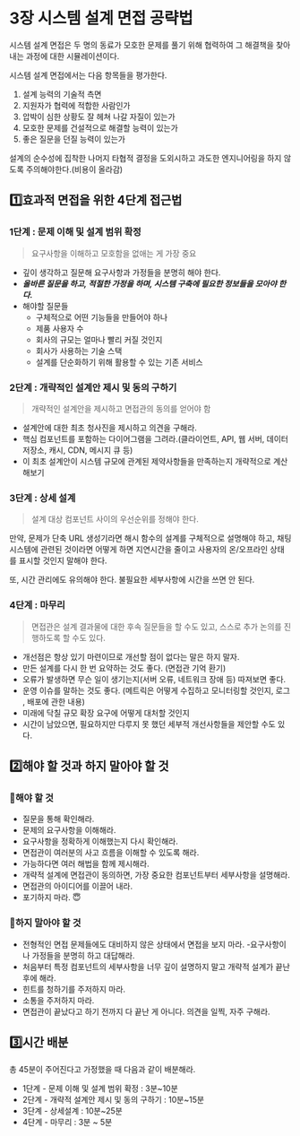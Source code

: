 # 3장 시스템 설계 면접 공략법

시스템 설계 면접은 두 명의 동료가 모호한 문제를 풀기 위해 협력하여 그 해결책을 찾아내는 과정에 대한 시뮬레이션이다.

시스템 설계 면접에서는 다음 항목들을 평가한다.

1. 설계 능력의 기술적 측면
2. 지원자가 협력에 적합한 사람인가
3. 압박이 심한 상황도 잘 헤쳐 나갈 자질이 있는가
4. 모호한 문제를 건설적으로 해결할 능력이 있는가
5. 좋은 질문을 던질 능력이 있는가

설계의 순수성에 집착한 나머지 타협적 결정을 도외시하고 과도한 엔지니어링을 하지 않도록 주의해야한다.(비용이 올라감)

## 1️⃣효과적 면접을 위한 4단계 접근법

### 1단계 : 문제 이해 및 설계 범위 확정

> 요구사항을 이해하고 모호함을 없애는 게 가장 중요

- 깊이 생각하고 질문해 요구사항과 가정들을 분명히 해야 한다.
- **_올바른 질문을 하고, 적절한 가정을 하며, 시스템 구축에 필요한 정보들을 모아야 한다._**
- 해야할 질문들
  - 구체적으로 어떤 기능들을 만들어야 하나
  - 제품 사용자 수
  - 회사의 규모는 얼마나 빨리 커질 것인지
  - 회사가 사용하는 기술 스택
  - 설계를 단순화하기 위해 활용할 수 있는 기존 서비스

### 2단계 : 개략적인 설계안 제시 및 동의 구하기

> 개략적인 설계안을 제시하고 면접관의 동의를 얻어야 함

- 설계안에 대한 최초 청사진을 제시하고 의견을 구해라.
- 핵심 컴포넌트를 포함하는 다이어그램을 그려라.(클라이언트, API, 웹 서버, 데이터 저장소, 캐시, CDN, 메시지 큐 등)
- 이 최초 설계안이 시스템 규모에 관계된 제약사항들을 만족하는지 개략적으로 계산해보기

### 3단계 : 상세 설계

> 설계 대상 컴포넌트 사이의 우선순위를 정해야 한다.

만약, 문제가 단축 URL 생성기라면 해시 함수의 설계를 구체적으로 설명해야 하고, 채팅 시스템에 관련된 것이라면 어떻게 하면 지연시간을 줄이고 사용자의 온/오프라인 상태를 표시할 것인지 말해야 한다.

또, 시간 관리에도 유의해야 한다. 불필요한 세부사항에 시간을 쓰면 안 된다.

### 4단계 : 마무리

> 면접관은 설계 결과물에 대한 후속 질문들을 할 수도 있고, 스스로 추가 논의를 진행하도록 할 수도 있다.

- 개선점은 항상 있기 마련이므로 개선할 점이 없다는 말은 하지 말자.
- 만든 설계를 다시 한 번 요약하는 것도 좋다. (면접관 기억 환기)
- 오류가 발생하면 무슨 일이 생기는지(서버 오류, 네트워크 장애 등) 따져보면 좋다.
- 운영 이슈를 말하는 것도 좋다. (메트릭은 어떻게 수집하고 모니터링할 것인지, 로그 , 배포에 관한 내용)
- 미래에 닥칠 규모 확장 요구에 어떻게 대처할 것인지
- 시간이 남았으면, 필요하지만 다루지 못 했던 세부적 개선사항들을 제안할 수도 있다.

## 2️⃣해야 할 것과 하지 말아야 할 것

### 🙆해야 할 것

- 질문을 통해 확인해라.
- 문제의 요구사항을 이해해라.
- 요구사항을 정확하게 이해했는지 다시 확인해라.
- 면접관이 여러분의 사고 흐름을 이해할 수 있도록 해라.
- 가능하다면 여러 해법을 함께 제시해라.
- 개략적 설계에 면접관이 동의하면, 가장 중요한 컴포넌트부터 세부사항을 설명해라.
- 면접관의 아이디어를 이끌어 내라.
- 포기하지 마라. 😇

### 🙅하지 말아야 할 것

- 전형적인 면접 문제들에도 대비하지 않은 상태에서 면접을 보지 마라. -요구사항이나 가정들을 분명히 하고 대답해라.
- 처음부터 특정 컴포넌트의 세부사항을 너무 깊이 설명하지 말고 개략적 설계가 끝난 후에 해라.
- 힌트를 청하기를 주저하지 마라.
- 소통을 주저하지 마라.
- 면접관이 끝났다고 하기 전까지 다 끝난 게 아니다. 의견을 일찍, 자주 구해라.

## 3️⃣시간 배분

총 45분이 주어진다고 가정했을 때 다음과 같이 배분해라.

- 1단계 - 문제 이해 및 설계 범위 확정 : 3분~10분
- 2단계 - 개략적 설계안 제시 및 동의 구하기 : 10분~15분
- 3단계 - 상세설계 : 10분~25분
- 4단계 - 마무리 : 3분 ~ 5분
